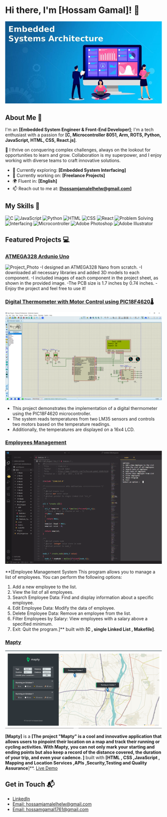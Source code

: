 # Hi there, I'm [Hossam Gamal]! 👋

<div align="center">
<img src="https://raw.githubusercontent.com/HossamGamalElhelw/fictional-carnival/main/Embedded-Systems-Architecture-1.jpg" alt="Image Alt Text">
</div>

## About Me 🚀

I'm an **[Embedded System Engineer & Front-End Developer]**; I'm a tech enthusiast with a passion for **[C, Microcontroller 8051, Arm, ROTS, Python, JavaScript, HTML, CSS, React.js]**.

🌟 I thrive on conquering complex challenges, always on the lookout for opportunities to learn and grow. Collaboration is my superpower, and I enjoy working with diverse teams to craft innovative solutions.

- 🌱 Currently exploring: **[Embedded System Interfacing]**
- 🔭 Currently working on: **[Freelance Projects]**
- 🌍 Fluent in: **[English]**
- 📫 Reach out to me at: **[hossamjamalelhelw@gmail.com]**



## My Skills 🧠
![C](https://img.shields.io/badge/-C-007ACC?style=flat-square&logo=c&logoColor=white)
![JavaScript](https://img.shields.io/badge/-JavaScript-F7DF1E?style=flat-square&logo=javascript&logoColor=black)
![Python](https://img.shields.io/badge/-Python-3776AB?style=flat-square&logo=python&logoColor=white)
![HTML](https://img.shields.io/badge/-HTML-E34F26?style=flat-square&logo=html5&logoColor=white)
![CSS](https://img.shields.io/badge/-CSS-1572B6?style=flat-square&logo=css3&logoColor=white)
![React](https://img.shields.io/badge/-React-61DAFB?style=flat-square&logo=react&logoColor=black)
![Problem Solving](https://img.shields.io/badge/-Problem%20Solving-007ACC?style=flat-square&logoColor=white)
![Interfacing](https://img.shields.io/badge/-Interfacing-007ACC?style=flat-square&logoColor=white)
![Microcontroller](https://img.shields.io/badge/-Microcontroller-007ACC?style=flat-square&logoColor=white)
![Adobe Photoshop](https://img.shields.io/badge/-Adobe%20Photoshop-001D26?style=flat-square&logo=adobe-photoshop&logoColor=31A8FF)
![Adobe Illustrator](https://img.shields.io/badge/-Adobe%20Illustrator-FF9A00?style=flat-square&logo=adobe-illustrator&logoColor=1F7AEB)

## Featured Projects 💻

### [ATMEGA328 Ardunio Uno](https://github.com/HossamGamalElhelw/PCB_ATMEGA328_Nano)
![Project_Photo ](https://github.com/HossamGamalElhelw/PCB_ATMEGA328_Nano/Sheet.png)
-I designed an ATMEGA328 Nano from scratch.
-I downloaded all necessary libraries and added 3D models to each component.
-I included images of each component in the project sheet, as shown in the provided image.
-The PCB size is 1.7 inches by 0.74 inches.
-Enjoy the project and feel free to use it!
### [Digital Thermometer with Motor Control using PIC18F4620🌡](https://github.com/HossamGamalElhelw/Digital-Thermometer-DC-Motor)
![Project_Photo ](https://github.com/HossamGamalElhelw/Digital-Thermometer-DC-Motor/blob/main/Design.png)
- This project demonstrates the implementation of a digital thermometer using the PIC18F4620 microcontroller. 
- The system reads temperatures from two LM35 sensors and controls two motors based on the temperature readings.
- Additionally, the temperatures are displayed on a 16x4 LCD.

### [Employees Management](https://github.com/HossamGamalElhelw/Employees-Management)
![Project_Photo](https://github.com/HossamGamalElhelw/fictional-carnival/blob/66f9fdd855ef894d44b0a92c84246105d4824ad1/Images/System%20Emloyee.png)

**[Employee Management System
This program allows you to manage a list of employees.
You can perform the following options:
1. Add a new employee to the list.
2. View the list of all employees.
3. Search Employee Data: Find and display information about a specific employee.
4. Edit Employee Data: Modify the data of employee.
5. Delete Employee Data: Remove an employee from the list.
6. Filter Employees by Salary: View employees with a salary above a specified minimum.
7. Exit: Quit the program.]** built with **[C , single Linked List , Makefile]**.

### [Mapty](https://github.com/HossamGamalElhelw/Mapty)

![Project 2 Screenshot](https://raw.githubusercontent.com/HossamGamalElhelw/fictional-carnival/main/Mapty.png)

**[Mapty]** is a **[The project "Mapty" is a cool and innovative application that allows users to pinpoint their location on a map and track their running or cycling activities. With Mapty, you can not only mark your starting and ending points but also keep a record of the distance covered, the duration of your trip, and even your cadence.  ]** built with **[HTML , CSS ,JavaScript , Mapping and Location Services ,APIs ,Security,Testing and Quality Assurance**]**. [Live Demo](https://hossamgamalelhelw.github.io/Mapty/)

## Get in Touch 📬
- [LinkedIn](https://www.linkedin.com/in/hossam-gamal-810b74220)
- [Email: hossamjamalelhelw@gmail.com](mailto:hossamjamalelhelw@gmail.com)
- [Email: hossamgamal1761@gmail.com](mailto:hossamgamal1761@gmail.com)



